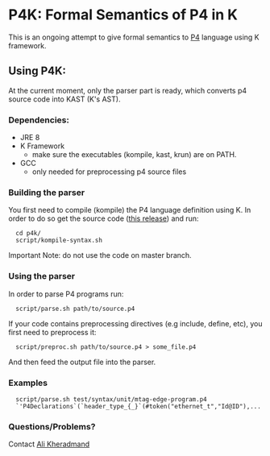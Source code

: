 # P4K: Formal Semantics of P4 in K

This is an ongoing attempt to give formal semantics to  [P4](http://p4.org/) language using K framework.

## Using P4K:

At the current moment, only the parser part is ready, which converts p4 source code into KAST (K's AST).

### Dependencies:
- JRE 8
- K Framework
  + make sure the executables (kompile, kast, krun) are on PATH.
- GCC
  + only needed for preprocessing p4 source files

### Building the parser

You first need to compile (kompile) the P4 language definition using K. 
In order to do so get the source code ([this release](https://github.com/kframework/p4-semantics/releases/tag/parser)) and run:
```
  cd p4k/
  script/kompile-syntax.sh
```
Important Note: do not use the code on master branch. 

### Using the parser

In order to parse P4 programs run:

```
  script/parse.sh path/to/source.p4
```

If your code contains preprocessing directives (e.g include, define, etc), you first need to preprocess it:
```
  script/preproc.sh path/to/source.p4 > some_file.p4
```

And then feed the output file into the parser.


### Examples

```
  script/parse.sh test/syntax/unit/mtag-edge-program.p4
  `'P4Declarations`(`header_type_{_}`(#token("ethernet_t","Id@ID"),...
```

### Questions/Problems?

Contact [Ali Kheradmand](kheradm2@illinois.edu) 